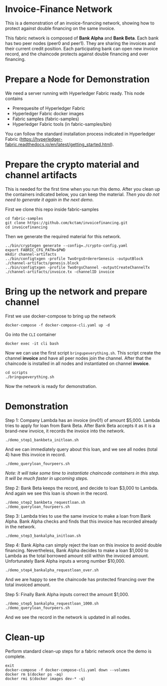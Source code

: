 # Invoice-Finance Network
This is a demonstration of an invoice-financing network, showing how to protect against double financing on the same invoice.

This fabric network is composed of **Bank Alpha** and **Bank Beta**. Each bank has two peer nodes (peer0 and peer1). They are sharing the invoices and their current credit position. Each participating bank can open new invoice record, and the chaincode protects against double financing and over financing.

# Prepare a Node for Demonstration
We need a server running with Hyperledger Fabric ready. This node contains 
- Prerequesite of Hyperledger Fabric
- Hyperledger Fabric docker images
- Fabric samples (fabric-samples)
- Hyperledger Fabric tools (in fabric-samples/bin)

You can follow the standard installation process indicated in Hyperledger Fabric (https://hyperledger-fabric.readthedocs.io/en/latest/getting_started.html).

# Prepare the crypto material and channel artifacts
This is needed for the first time when you run this demo. After you clean up the containers indicated below, you can keep the material. *Then you do not need to generate it again in the next demo*.

First we clone this repo inside fabric-samples
```
cd fabric-samples
git clone https://github.com/kctam/invoicefinancing.git
cd invoicefinancing
```

Then we generate the required material for this network.
```
../bin/cryptogen generate --config=./crypto-config.yaml
export FABRIC_CFG_PATH=$PWD
mkdir channel-artifacts
../bin/configtxgen -profile TwoOrgsOrdererGenesis -outputBlock ./channel-artifacts/genesis.block
../bin/configtxgen -profile TwoOrgsChannel -outputCreateChannelTx ./channel-artifacts/invoice.tx -channelID invoice
```

# Bring up the network and prepare channel

First we use docker-compose to bring up the network
```
docker-compose -f docker-compose-cli.yaml up -d
```

Go into the `CLI` container
```
docker exec -it cli bash
```

Now we can use the first script `bringupeverything.sh`. This script create the channel **invoice** and have all peer nodes join the channel. After that the chaincode is installed in all nodes and instantiated on channel **invoice**.

```
cd scripts
./bringupeverything.sh
```

Now the network is ready for demonstration.

# Demonstration

Step 1: Company Lambda has an invoice (inv01) of amount $5,000. Lambda tries to apply for loan from Bank Beta. After Bank Beta accepts it as it is a brand-new invoice, it records the invoice into the network.
```
./demo_step1_bankbeta_initloan.sh
```
And we can immediately query about this loan, and we see all nodes (total 4) have this invoice in record.
```
./demo_queryloan_fourpeers.sh
```
*Note: It will take some time to instantiate chaincode containers in this step. It will be much faster in upcoming steps.*

Step 2: Bank Beta keeps the record, and decide to loan $3,000 to Lambda. And again we see this loan is shown in the record.
```
./demo_step2_bankbeta_requestloan.sh
./demo_queryloan_fourpeers.sh
```

Step 3: Lambda tries to use the same invoice to make a loan from Bank Alpha. Bank Alpha checks and finds that this invoice has recorded already in the network.
```
./demo_step3_bankalpha_initloan.sh
```

Step 4: Bank Alpha can simply reject the loan on this invoice to avoid double financing. Nevertheless, Bank Alpha decides to make a loan $1,000 to Lambda as the total borrowed amount still within the invoiced amount.
Unfortunately Bank Alpha inputs a wrong number $10,000.
```
./demo_step4_bankalpha_requestloan_over.sh
```

And we are happy to see the chaincode has protected financing over the total invoiced amount.

Step 5: Finally Bank Alpha inputs correct the amount $1,000.
```
./demo_step5_bankalpha_requestloan_1000.sh
./demo_queryloan_fourpeers.sh
```

And we see the record in the network is updated in all nodes.

# Clean-up
Perform standard clean-up steps for a fabric network once the demo is complete.
```
exit
docker-compose -f docker-compose-cli.yaml down --volumes
docker rm $(docker ps -aq)
docker rmi $(docker images dev-* -q)
```
